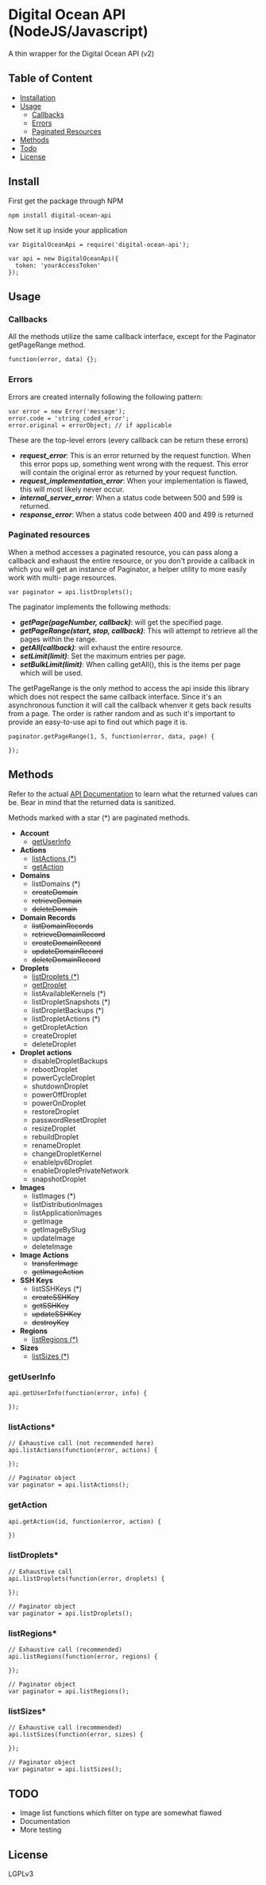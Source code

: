 # Digital Ocean API (NodeJS/Javascript)

A thin wrapper for the Digital Ocean API (v2)

## Table of Content

* [Installation](#install)
* [Usage](#usage)
  * [Callbacks](#callbacks)
  * [Errors](#errors)
  * [Paginated Resources](#paginated)
* [Methods](#methods)
* [Todo](#todo)
* [License](#license)

## <a id="install"></a>Install

First get the package through NPM

    npm install digital-ocean-api

Now set it up inside your application

    var DigitalOceanApi = require('digital-ocean-api');

    var api = new DigitalOceanApi({
      token: 'yourAccessToken'
    });

## <a id="usage"></a>Usage

### <a id="callbacks"></a>Callbacks

All the methods utilize the same callback interface, except for the Paginator
getPageRange method.

    function(error, data) {};

### <a id="errors"></a>Errors

Errors are created internally following the following pattern:

    var error = new Error('message');
    error.code = 'string_coded_error';
    error.original = errorObject; // if applicable

These are the top-level errors (every callback can be return these errors)

* ***request_error***: This is an error returned by the request function. When
  this error pops up, something went wrong with the request. This error will
  contain the original error as returned by your request function.
* ***request_implementation_error***: When your implementation is flawed, this
  will most likely never occur.
* ***internal_server_error***: When a status code between 500 and 599 is returned.
* ***response_error***: When a status code between 400 and 499 is returned

### <a id="paginated"></a>Paginated resources

When a method accesses a paginated resource, you can pass along a callback and
exhaust the entire resource, or you don't provide a callback in which you will
get an instance of Paginator, a helper utility to more easily work with multi-
page resources.

    var paginator = api.listDroplets();

The paginator implements the following methods:

* ***getPage(pageNumber, callback)***: will get the specified page.
* ***getPageRange(start, stop, callback)***: This will attempt to retrieve all
  the pages within the range.
* ***getAll(callback)***: will exhaust the entire resource.
* ***setLimit(limit)***: Set the maximum entries per page.
* ***setBulkLimit(limit)***: When calling getAll(), this is the items per page
  which will be used.

The getPageRange is the only method to access the api inside this library which
does not respect the same callback interface. Since it's an asynchronous
function it will call the callback whenver it gets back results from a page. The
order is rather random and as such it's important to provide an easy-to-use api
to find out which page it is.

    paginator.getPageRange(1, 5, function(error, data, page) {

    });


## <a id="methods"></a>Methods

Refer to the actual [API Documentation](https://developers.digitalocean.com/v2)
to learn what the returned values can be. Bear in mind that the returned data
is sanitized.

Methods marked with a star (*) are paginated methods.

* **Account**
  * [getUserInfo](#getUserInfo)
* **Actions**
  * [listActions (*)](#listActions)
  * [getAction](#getAction)
* **Domains**
  * listDomains (*)
  * ~~createDomain~~
  * ~~retrieveDomain~~
  * ~~deleteDomain~~
* **Domain Records**
  * ~~listDomainRecords~~
  * ~~retrieveDomainRecord~~
  * ~~createDomainRecord~~
  * ~~updateDomainRecord~~
  * ~~deleteDomainRecord~~
* **Droplets**
  * [listDroplets (*)](#listDroplets)
  * [getDroplet](#getDroplet)
  * listAvailableKernels (*)
  * listDropletSnapshots (*)
  * listDropletBackups (*)
  * listDropletActions (*)
  * getDropletAction
  * createDroplet
  * deleteDroplet
* **Droplet actions**
  * disableDropletBackups
  * rebootDroplet
  * powerCycleDroplet
  * shutdownDroplet
  * powerOffDroplet
  * powerOnDroplet
  * restoreDroplet
  * passwordResetDroplet
  * resizeDroplet
  * rebuildDroplet
  * renameDroplet
  * changeDropletKernel
  * enableIpv6Droplet
  * enableDropletPrivateNetwork
  * snapshotDroplet
* **Images**
  * listImages (*)
  * listDistributionImages
  * listApplicationImages
  * getImage
  * getImageBySlug
  * updateImage
  * deleteImage
* **Image Actions**
  * ~~transferImage~~
  * ~~getImageAction~~
* **SSH Keys**
  * listSSHKeys (*)
  * ~~createSSHKey~~
  * ~~getSSHKey~~
  * ~~updateSSHKey~~
  * ~~destroyKey~~
* **Regions**
  * [listRegions (*)](#listRegions)
* **Sizes**
  * [listSizes (*)](#listSizes)

### <a id="getUserInfo"></a>getUserInfo

    api.getUserInfo(function(error, info) {

    });

### <a id="listActions"></a>listActions*

    // Exhaustive call (not recommended here)
    api.listActions(function(error, actions) {

    });

    // Paginator object
    var paginator = api.listActions();

### <a id="getAction"></a>getAction

    api.getAction(id, function(error, action) {

    })

### <a id="listDroplets"></a>listDroplets*

    // Exhaustive call
    api.listDroplets(function(error, droplets) {

    });

    // Paginator object
    var paginator = api.listDroplets();

### <a id="listRegions"></a>listRegions*

    // Exhaustive call (recommended)
    api.listRegions(function(error, regions) {

    });

    // Paginator object
    var paginator = api.listRegions();

### <a id="listSizes"></a>listSizes*

    // Exhaustive call (recommended)
    api.listSizes(function(error, sizes) {

    });

    // Paginator object
    var paginator = api.listSizes();

## <a id="todo"></a>TODO

* Image list functions which filter on type are somewhat flawed
* Documentation
* More testing

## <a id="license"></a>License

LGPLv3
